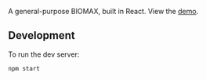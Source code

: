 A general-purpose BIOMAX, built in React. View the [demo](https://gabgpa79/biomax).

## Development
To run the dev server:
```sh
npm start
```